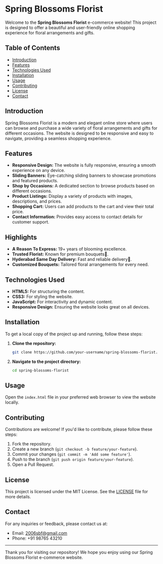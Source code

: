 # Spring Blossoms Florist

Welcome to the **Spring Blossoms Florist** e-commerce website! This project is designed to offer a beautiful and user-friendly online shopping experience for floral arrangements and gifts.

## Table of Contents

- [Introduction](#introduction)
- [Features](#features)
- [Technologies Used](#technologies-used)
- [Installation](#installation)
- [Usage](#usage)
- [Contributing](#contributing)
- [License](#license)
- [Contact](#contact)

## Introduction

Spring Blossoms Florist is a modern and elegant online store where users can browse and purchase a wide variety of floral arrangements and gifts for different occasions. The website is designed to be responsive and easy to navigate, providing a seamless shopping experience.

## Features

- **Responsive Design:** The website is fully responsive, ensuring a smooth experience on any device.
- **Sliding Banners:** Eye-catching sliding banners to showcase promotions and featured products.
- **Shop by Occasions:** A dedicated section to browse products based on different occasions.
- **Product Listings:** Display a variety of products with images, descriptions, and prices.
- **Shopping Cart:** Users can add products to the cart and view their total price.
- **Contact Information:** Provides easy access to contact details for customer support.

## Highlights

- **A Reason To Express:** 19+ years of blooming excellence.
- **Trusted Florist:** Known for premium bouquets💐.
- **Hyderabad Same Day Delivery:** Fast and reliable delivery🚚.
- **Customized Bouquets:** Tailored floral arrangements for every need.

## Technologies Used

- **HTML5:** For structuring the content.
- **CSS3:** For styling the website.
- **JavaScript:** For interactivity and dynamic content.
- **Responsive Design:** Ensuring the website looks great on all devices.

## Installation

To get a local copy of the project up and running, follow these steps:

1. **Clone the repository:**
    ```bash
    git clone https://github.com/your-username/spring-blossoms-florist.git
    ```
2. **Navigate to the project directory:**
    ```bash
    cd spring-blossoms-florist
    ```

## Usage

Open the `index.html` file in your preferred web browser to view the website locally.

## Contributing

Contributions are welcome! If you'd like to contribute, please follow these steps:

1. Fork the repository.
2. Create a new branch (`git checkout -b feature/your-feature`).
3. Commit your changes (`git commit -m 'Add some feature'`).
4. Push to the branch (`git push origin feature/your-feature`).
5. Open a Pull Request.

## License

This project is licensed under the MIT License. See the [LICENSE](LICENSE) file for more details.

## Contact

For any inquiries or feedback, please contact us at:
- Email: [2006sbf@gmail.com](mailto:2006sbf@gmail.com)
- Phone: +91 98765 43210

---

Thank you for visiting our repository! We hope you enjoy using our Spring Blossoms Florist e-commerce website.
